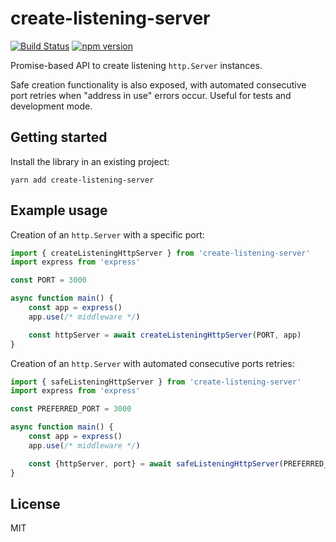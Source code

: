 # create-listening-server
[![Build Status](https://github.com/AviVahl/create-listening-server/workflows/CI/badge.svg)](https://github.com/AviVahl/create-listening-server/actions)
[![npm version](https://badge.fury.io/js/create-listening-server.svg)](https://www.npmjs.com/package/create-listening-server)

Promise-based API to create listening `http.Server` instances.

Safe creation functionality is also exposed, with automated consecutive port retries
when "address in use" errors occur. Useful for tests and development mode.

## Getting started

Install the library in an existing project:
```
yarn add create-listening-server
```

## Example usage

Creation of an `http.Server` with a specific port:

```ts
import { createListeningHttpServer } from 'create-listening-server'
import express from 'express'

const PORT = 3000

async function main() {
    const app = express()
    app.use(/* middleware */)

    const httpServer = await createListeningHttpServer(PORT, app)
}
```

Creation of an `http.Server` with automated consecutive ports retries:

```ts
import { safeListeningHttpServer } from 'create-listening-server'
import express from 'express'

const PREFERRED_PORT = 3000

async function main() {
    const app = express()
    app.use(/* middleware */)

    const {httpServer, port} = await safeListeningHttpServer(PREFERRED_PORT, app)
}
```

## License

MIT
